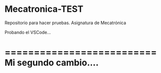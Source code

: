 # Mecatronica-TEST
Repositorio para hacer pruebas. Asignatura de Mecatrónica

Probando el VSCode...

==========================
Mi segundo cambio....
==========================
